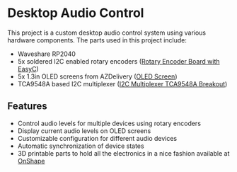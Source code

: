 # Desktop Audio Control

This project is a custom desktop audio control system using various hardware components. The parts used in this project include:

- Waveshare RP2040
- 5x soldered I2C enabled rotary encoders ([Rotary Encoder Board with EasyC](https://soldered.com/product/rotary-encoder-board-with-easyc/))
- 5x 1.3in OLED screens from AZDelivery ([OLED Screen](https://www.amazon.de/dp/B07V9SLQ6W))
- TCA9548A based I2C multiplexer ([I2C Multiplexer TCA9548A Breakout](https://soldered.com/product/i2c-multiplexer-tca9548a-breakout/))

## Features

- Control audio levels for multiple devices using rotary encoders
- Display current audio levels on OLED screens
- Customizable configuration for different audio devices
- Automatic synchronization of device states
- 3D printable parts to hold all the electronics in a nice fashion available at [OnShape](https://cad.onshape.com/documents/7b12144c499674f4b30f7002/w/6ec67aca20472cc54069a1b1/e/79128cd30b664a04af6ef011?renderMode=0&uiState=675ed89cb702172b114da0a2)

